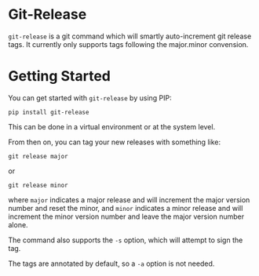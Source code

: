 Git-Release
==========

`git-release` is a git command which will smartly auto-increment git release tags.  It currently only supports tags following the major.minor convension.

Getting Started
===============

You can get started with `git-release` by using PIP:

```
pip install git-release
```

This can be done in a virtual environment or at the system level.  

From then on, you can tag your new releases with something like:
```
git release major
```
or
```
git release minor
```
where `major` indicates a major release and will increment the major version number and reset the minor, and `minor` indicates a minor release and will increment the minor version number and leave the major version number alone.

The command also supports the `-s` option, which will attempt to sign the tag.

The tags are annotated by default, so a `-a` option is not needed.
